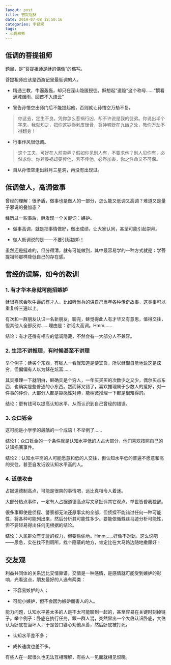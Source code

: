 ```yaml
---
layout: post
title: 菩提祖稣
date: 2019-07-08 18:50:16
categories: 宇督观
tags:
- 心理邪稣
---
```

## 低调的菩提祖师

题目，是“菩提祖师是稣的偶像”的缩写。

菩提祖师应该是西游记里最低调的人。

- 精通三教，牛逼轰轰，却只在深山隐匿授徒。稣想起“道隐”这个称号……“惯看满城烟雨，回首不入烽云”

- 警告孙悟空出师门后不能提起他，否则就让孙悟空万劫不复。

> 你这去，定生不良。凭你怎么惹祸行凶，却不许说是我的徒弟。你说出半个字来，我就知之，把你这猢狲剥皮锉骨，将神魂贬在九幽之处，教你万劫不得翻身！

- 行事作风很低调。

> 这个工夫，可好在人前卖弄？假如你见别人有，不要求他？别人见你有，必然求你。你若畏祸却要传他，若不传他，必然加害，你之性命又不可保。

- 自从孙悟空走出斜月三星洞，再没有出现过。

## 低调做人，高调做事

曾经的理解：很矛盾，做事也是做人的一部分，怎么能又低调又高调？难道又是量子邪说的叠加态？

经历过一些事后，稣发现一个关键词：嫉妒。

- 做事高调，就是把事情做好，做出成绩，让大家认同，甚至可能引起崇拜。

- 做人低调说的是——不要引起嫉妒！

虽然还是挺难的，但分得清，就有可能做到，其中最容易学的一种方式就是：学菩提祖师那样降低自己的存在感。

## 曾经的误解，如今的教训

### 1. 有才华本身就可能招嫉妒

稣很喜欢会吹牛逼的有才人，比如听当兵的讲自己当年各种传奇故事，这类事可以重复听三遍以上。

有次和一群朋友认识一名新朋友，聊完，稣觉得此人有才华又有意思，值得交往，但其他人全部反对……理由是：讲话太高调。Hmm……

结论：有才还得有相应的低调隐藏，不然会有一大部分人不兼容。

### 2. 生活不讲推理，有时候甚至不讲理

举个例子：稣买个东西，有钱人一看就知道是便宜货，所以稣很自觉地说这是炫穷，但偏偏有人以为稣在炫富……

其实推理一下就明白，稣确实是个穷人，一年买买买的次数少之又少，偶尔买点东西，也确实是些普通的小东西。然而稣又错了，喜欢推理属于少数人的爱好，对一件事的评价，大部分人都是靠感性对待，能稍微推理一下都是很难得的。

结论：更有钱可以提高认知水平，从而认识到自己曾经的错误。

### 3. 众口铄金

这可能是小学学的最酷的一个成语！不举例了……

结论1：众口铄金的一个条件就是认知水平低的人占大部分，他们喜欢按照自己的认知描画事件。

结论2：认知水平高的人可能愿意和低的人交往，但认知水平低的普遍不愿意和高的交往，甚至自发诋毁认知水平高的人。

### 4. 道德攻击

占据道德制高点，可能是很爽的事情吧，远比真相令人着迷。

大部分热点事件，一定有人占据道德高点写文章批评其它观点，举世皆昏我独醒。

很多事即使是侦探、警察都无法还原事实的全部，但侦探不能错过任何一种可能性，将各种可能列出来，然后分析其可能性多少。要能依循蛛丝马迹分析可能性，但不要轻易得出任何无根据的结论。

结论：人民群众有无耻的权力，但要偷偷地。Hmm……好像不对劲。这么说吧——尿急，实在找不到厕所，找个隐蔽的地方，肯定比在大马路边随地撒尿好！

## 交友观

利益共同体的关系远比交情靠谱。交情是一种感情，是感情就可能受到嫉妒的影响，光看这点，朋友最好的人选有两类：

- 不容易嫉妒的人；

- 可能小嫉妒，但不会因为嫉妒而害人的人。

能力问题，认知水平差太多的人是不太可能聊到一起的，甚至容易在关键时刻掉链子。举个例子：卧底在执行任务，跟一群人混，突然冒出一个大伯认识卧底，大伯认为卧底在当坏人，于是苦口婆心劝他从善，然后卧底被打死。

- 认知水平差不多；

- 成长速度也差不多。

有些人在一起很久也无法互相理解，有些人一见面就相见恨晚。
